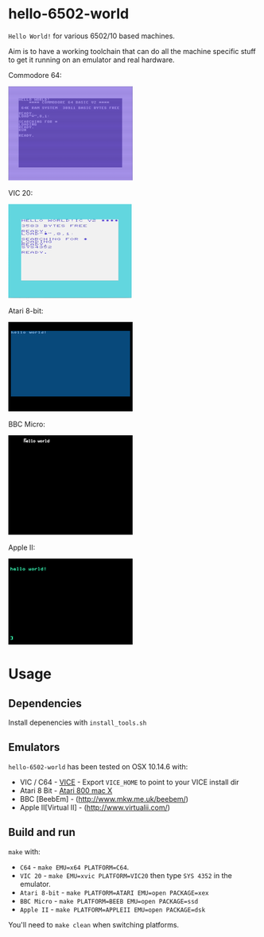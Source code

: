 # hello-6502-world

`Hello World!` for various 6502/10 based machines.

Aim is to have a working toolchain that can do all the machine specific
stuff to get it running on an emulator and real hardware.

Commodore 64:

![Commodore 64](assets/hello-world-c64.png)

VIC 20:

![VIC 20](assets/hello-world-vic20.png)

Atari 8-bit:

![A8](assets/hello-world-a8.png)

BBC Micro:

![Beeb](assets/hello-world-beeb.png)

Apple II:

![Apple II](assets/hello-world-appleii.png)

# Usage

## Dependencies

Install depenencies with `install_tools.sh` 

## Emulators

`hello-6502-world` has been tested on OSX 10.14.6 with:

* VIC / C64 - [VICE](http://vice-emu.sourceforge.net/index.html#download) - Export `VICE_HOME` to point to your VICE install dir
* Atari 8 Bit - [Atari 800 mac X](https://www.atarimac.com/atari800macx.php)
* BBC [BeebEm] - (http://www.mkw.me.uk/beebem/)
* Apple II[Virtual II] - (http://www.virtualii.com/)

## Build and run

`make` with:

* `C64` - `make EMU=x64 PLATFORM=C64`.
* `VIC 20` - `make EMU=xvic PLATFORM=VIC20` then type `SYS 4352` in the emulator.
* `Atari 8-bit` - `make PLATFORM=ATARI EMU=open PACKAGE=xex`
* `BBC Micro` - `make PLATFORM=BEEB EMU=open PACKAGE=ssd`
* `Apple II` - `make PLATFORM=APPLEII EMU=open PACKAGE=dsk`

You'll need to `make clean` when switching platforms.
